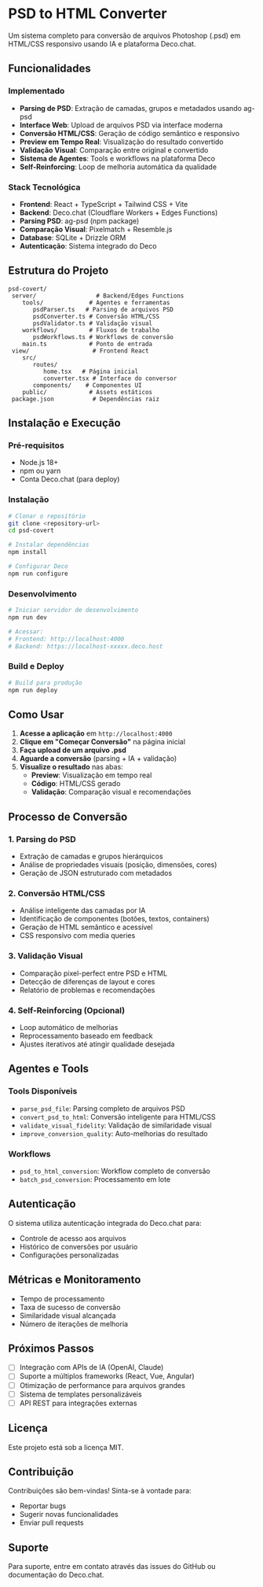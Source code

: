 ﻿# PSD to HTML Converter

Um sistema completo para conversão de arquivos Photoshop (.psd) em HTML/CSS responsivo usando IA e plataforma Deco.chat.

##  Funcionalidades

###  Implementado
- **Parsing de PSD**: Extração de camadas, grupos e metadados usando ag-psd
- **Interface Web**: Upload de arquivos PSD via interface moderna
- **Conversão HTML/CSS**: Geração de código semântico e responsivo
- **Preview em Tempo Real**: Visualização do resultado convertido
- **Validação Visual**: Comparação entre original e convertido
- **Sistema de Agentes**: Tools e workflows na plataforma Deco
- **Self-Reinforcing**: Loop de melhoria automática da qualidade

###  Stack Tecnológica
- **Frontend**: React + TypeScript + Tailwind CSS + Vite
- **Backend**: Deco.chat (Cloudflare Workers + Edges Functions)
- **Parsing PSD**: ag-psd (npm package)
- **Comparação Visual**: Pixelmatch + Resemble.js
- **Database**: SQLite + Drizzle ORM
- **Autenticação**: Sistema integrado do Deco

##  Estrutura do Projeto

```
psd-covert/
 server/                 # Backend/Edges Functions
    tools/             # Agentes e ferramentas
       psdParser.ts   # Parsing de arquivos PSD
       psdConverter.ts # Conversão HTML/CSS
       psdValidator.ts # Validação visual
    workflows/         # Fluxos de trabalho
       psdWorkflows.ts # Workflows de conversão
    main.ts            # Ponto de entrada
 view/                  # Frontend React
    src/
       routes/
          home.tsx   # Página inicial
          converter.tsx # Interface do conversor
       components/    # Componentes UI
    public/            # Assets estáticos
 package.json           # Dependências raiz
```

##  Instalação e Execução

### Pré-requisitos
- Node.js 18+
- npm ou yarn
- Conta Deco.chat (para deploy)

### Instalação
```bash
# Clonar o repositório
git clone <repository-url>
cd psd-covert

# Instalar dependências
npm install

# Configurar Deco
npm run configure
```

### Desenvolvimento
```bash
# Iniciar servidor de desenvolvimento
npm run dev

# Acessar:
# Frontend: http://localhost:4000
# Backend: https://localhost-xxxxx.deco.host
```

### Build e Deploy
```bash
# Build para produção
npm run deploy
```

##  Como Usar

1. **Acesse a aplicação** em `http://localhost:4000`
2. **Clique em "Começar Conversão"** na página inicial
3. **Faça upload de um arquivo .psd**
4. **Aguarde a conversão** (parsing + IA + validação)
5. **Visualize o resultado** nas abas:
   - **Preview**: Visualização em tempo real
   - **Código**: HTML/CSS gerado
   - **Validação**: Comparação visual e recomendações

##  Processo de Conversão

### 1. Parsing do PSD
- Extração de camadas e grupos hierárquicos
- Análise de propriedades visuais (posição, dimensões, cores)
- Geração de JSON estruturado com metadados

### 2. Conversão HTML/CSS
- Análise inteligente das camadas por IA
- Identificação de componentes (botões, textos, containers)
- Geração de HTML semântico e acessível
- CSS responsivo com media queries

### 3. Validação Visual
- Comparação pixel-perfect entre PSD e HTML
- Detecção de diferenças de layout e cores
- Relatório de problemas e recomendações

### 4. Self-Reinforcing (Opcional)
- Loop automático de melhorias
- Reprocessamento baseado em feedback
- Ajustes iterativos até atingir qualidade desejada

##  Agentes e Tools

### Tools Disponíveis
- `parse_psd_file`: Parsing completo de arquivos PSD
- `convert_psd_to_html`: Conversão inteligente para HTML/CSS
- `validate_visual_fidelity`: Validação de similaridade visual
- `improve_conversion_quality`: Auto-melhorias do resultado

### Workflows
- `psd_to_html_conversion`: Workflow completo de conversão
- `batch_psd_conversion`: Processamento em lote

##  Autenticação

O sistema utiliza autenticação integrada do Deco.chat para:
- Controle de acesso aos arquivos
- Histórico de conversões por usuário
- Configurações personalizadas

##  Métricas e Monitoramento

- Tempo de processamento
- Taxa de sucesso de conversão
- Similaridade visual alcançada
- Número de iterações de melhoria

##  Próximos Passos

- [ ] Integração com APIs de IA (OpenAI, Claude)
- [ ] Suporte a múltiplos frameworks (React, Vue, Angular)
- [ ] Otimização de performance para arquivos grandes
- [ ] Sistema de templates personalizáveis
- [ ] API REST para integrações externas

##  Licença

Este projeto está sob a licença MIT.

##  Contribuição

Contribuições são bem-vindas! Sinta-se à vontade para:
- Reportar bugs
- Sugerir novas funcionalidades
- Enviar pull requests

##  Suporte

Para suporte, entre em contato através das issues do GitHub ou documentação do Deco.chat.
